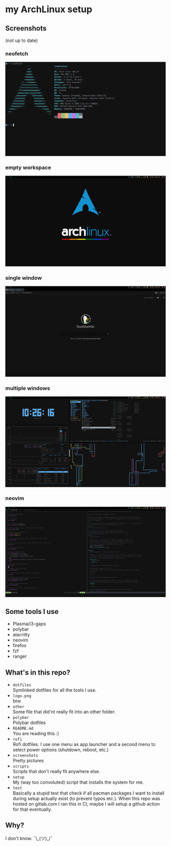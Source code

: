 # my ArchLinux setup

## Screenshots

(not up to date)

### neofetch

![nf](./screenshots/nf.png)

### empty workspace

![empty](./screenshots/empty.png)

### single window

![single](./screenshots/ff.png)

### multiple windows

![mult](./screenshots/mult.png)

### neovim

![neovim](./screenshots/neovim.png)

## Some tools I use

- Plasma/i3-gaps
- polybar
- alacritty
- neovim
- firefox
- fzf
- ranger

## What's in this repo?

- `dotfiles`  
  Symlinked dotfiles for all the tools I use.
- `logo.png`  
  btw
- `other`  
  Some file that did'nt really fit into an other folder.
- `polybar`  
  Polybar dotfiles
- `README.md`  
  You are reading this :)
- `rofi`  
  Rofi dotfiles. I use one menu as app launcher and a second menu to select power options (shutdown, reboot, etc.)
- `screenshots`  
  Pretty pictures
- `scripts`  
  Scripts that don't really fit anywhere else.
- `setup`  
  My (way too convoluted) script that installs the system for me.
- `test`  
  Basically a stupid test that check if all pacman packages I want to install during setup actually exist (to prevent typos etc.). When this repo was hosted on gitlab.com I ran this in CI, maybe I will setup a github action for that eventually.

## Why?

I don't know. ¯\\\_(ツ)_/¯
